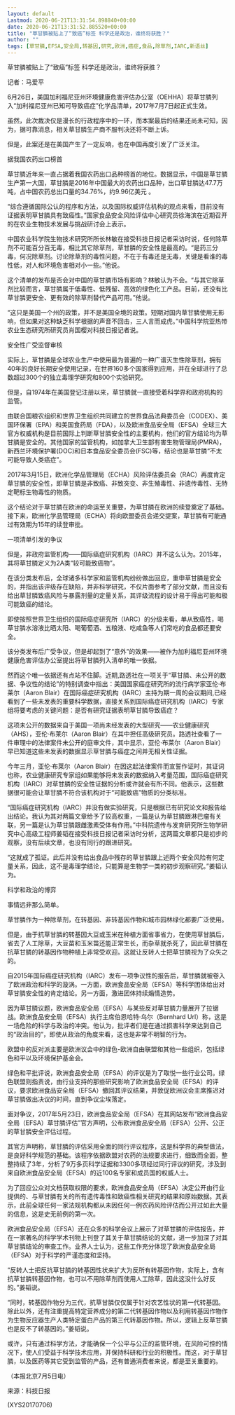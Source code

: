 ```yaml
---
layout: default
Lastmod: 2020-06-21T13:31:54.898840+00:00
date: 2020-06-21T13:31:52.885520+00:00
title: "草甘膦被贴上了“致癌”标签 科学还是政治，谁终将获胜？"
author: ""
tags: [草甘膦,EFSA,安全局,转基因,研究,欧洲,癌症,食品,除草剂,IARC,新语丝]
---
```


草甘膦被贴上了“致癌”标签 科学还是政治，谁终将获胜？

记者：马爱平

6月26日，美国加利福尼亚州环境健康危害评估办公室（OEHHA）将草甘膦列入“加利福尼亚州已知可导致癌症”化学品清单，2017年7月7日起正式生效。

虽然，此次裁决仅是漫长的行政程序中的一环，而本案最后的结果还尚未可知，因为，据可靠消息，相关草甘膦生产商不服判决还将不断上诉。

但是，此案还是在美国产生了一定反响，也在中国再度引发了广泛关注。

据我国农药出口榜首

草甘膦近年来一直占据着我国农药出口品种榜首的地位。数据显示，中国是草甘膦生产第一大国，草甘膦是2016年中国最大的农药出口品种，出口草甘膦达47.7万吨，占中国农药总出口量的34.76%，约9.96亿美元 。

“综合遵循国际公认的程序和方法，以及国际权威评估机构的观点来看，目前没有证据表明草甘膦具有致癌性。”国家食品安全风险评估中心研究员徐海滨在近期召开的在农业生物技术发展与挑战研讨会上表示。

中国农业科学院生物技术研究所所长林敏在接受科技日报记者采访时说，任何除草剂不可能百分百无毒，相比其它除草剂，草甘膦的安全性是最高的。“是药三分毒，何况除草剂。讨论除草剂的毒性问题，不在于有毒还是无毒，关键是看谁的毒性低，对人和环境危害相对小一些。”他说。

这个清单的发布是否会对中国的草甘膦市场有影响？林敏认为不会。“与其它除草剂比较而言，草甘膦属于低毒性、低残留、高效的绿色化工产品。目前，还没有比草甘膦更安全、更有效的除草剂替代产品可用。”他说。

“这只是美国一个州的政策，并不是美国全境的政策。短期对国内草甘膦使用无影响，但如果对这种缺乏科学根据的声音不回击，三人言而成虎。”中国科学院亚热带农业生态研究所研究员肖国樱对科技日报记者说。

安全性广受监督审核

实际上，草甘膦是全球农业生产中使用最为普遍的一种广谱灭生性除草剂，拥有40年的良好长期安全使用记录，在世界160多个国家得到应用，并在全球进行了总数超过300个的独立毒理学研究和800个实验研究。

但是，自1974年在美国登记注册以来，草甘膦就一直接受着科学界和政府机构的监管。

由联合国粮农组织和世界卫生组织共同建立的世界食品法典委员会（CODEX）、美国环保署（EPA）和美国食药局（FDA），以及欧洲食品安全局（EFSA）全球三大官方权威机构是目前国际上判断草甘膦安全性的主要机构，他们的官方结论均为草甘膦是安全的。其他国家的监管机构，如加拿大卫生部有害生物管理局(PMRA)，新西兰环境保护署(DOC)和日本食品安全委员会(FSC)等，结论也是草甘膦“不太可能导致人类癌症”。

2017年3月15日，欧洲化学品管理局（ECHA）风险评估委员会（RAC）再度肯定草甘膦的安全性，即草甘膦是非致癌、非致突变、非生殖毒性、非遗传毒性、无特定靶标生物毒性的物质。

这个结论对于草甘膦在欧洲的命运至关重要，为草甘膦在欧洲的续登奠定了基础。接下来，欧洲化学品管理局（ECHA）将向欧盟委员会递交提案，草甘膦有可能通过有效期为15年的续登审批。

一项清单引发的争议

但是，非政府监管机构——国际癌症研究机构（IARC）并不这么认为。2015年，其将草甘膦定义为2A类“较可能致癌物”。

在该分类发布后，全球诸多科学家和监管机构纷纷做出回应，重申草甘膦是安全的，并指出该评级存在缺陷，并非科学研究，不仅片面参考了部分文献，而且没有给出草甘膦致癌风险与暴露剂量的定量关系，其评级流程的设计易于得出可能和极可能致癌的结论。

即使按照世界卫生组织的国际癌症研究所（IARC）的分级来看，单从致癌性，喝草甘膦水溶液比晒太阳、喝葡萄酒、五粮液、吃咸鱼等人们常吃的食品都还要安全。

该分类发布后广受争议，但是却起到了“意外”的效果——被作为加利福尼亚州环境健康危害评估办公室提出将草甘膦列入清单的唯一依据。

然而这个唯一依据还有点站不住脚。近期,路透社在一项关于“草甘膦、未公开的数据、争议性的结论”的特别调查中指出：美国国家癌症研究所的流行病学家亚伦·布莱尔（Aaron Blair）在国际癌症研究机构（IARC）主持为期一周的会议期间,已经看到了一些未发表的重要科学数据，直接关系到国际癌症研究机构（IARC）专家组将要考虑的关键问题：是否有研究证据表明草甘膦导致癌症？

这项未公开的数据来自于美国一项尚未经发表的大型研究——农业健康研究（AHS），亚伦·布莱尔（Aaron Blair）在其中担任高级研究员。路透社查看了一件审理中的法律案件未公开的庭审文件，其中显示，亚伦·布莱尔（Aaron Blair）早已知道这些未发表的数据显示草甘膦与癌症之间并无相关性证据。

今年三月，亚伦·布莱尔（Aaron Blair）在因这起法律案件而宣誓作证时，其证词也称，农业健康研究专家组如果能够将未发表的数据纳入考量范围，国际癌症研究机构（IARC）对草甘膦的安全性证据的分析或许就会有所不同。他表示，这些数据很可能会让草甘膦不符合该机构对于“可能致癌”物质的分类标准。

“国际癌症研究机构（IARC）并没有做实验研究，只是根据已有研究论文和报告给出结论。我认为其对两篇文章给予了较高权重，一篇是认为草甘膦跟淋巴瘤有关联，另一篇是认为草甘膦跟雌激素受体有作用。”中科院遗传与发育研究所生物学研究中心高级工程师姜韬在接受科技日报记者采访时分析，这两篇文章都只是初步的观察，没有后续文章，也没有同行的跟进研究。

“这就成了孤证。此后并没有给出食品中残存的草甘膦跟上述两个安全风险有何定量关系，因此，这不是毒理学结论，只能算是生物学一类的初步观察研究。”姜韬认为。

科学和政治的博弈

事情远非那么简单。

草甘膦作为一种除草剂，在转基因、非转基因作物和城市园林绿化都要广泛使用。

但是，由于抗草甘膦的转基因大豆或玉米在种植方面省事省力，在使用草甘膦后，省去了人工除草，大豆苗和玉米苗还能正常生长，而杂草就杀死了，因此草甘膦在抗草甘膦的转基因作物种植上非常受欢迎。这就让反转人士把草甘膦视为了众矢之的。

自2015年国际癌症研究机构（IARC）发布一项争议性的报告后，草甘膦就被卷入了欧洲政治和科学的漩涡。一方面，欧洲食品安全局（EFSA）等科学团体给出对草甘膦安全性的肯定结论。另一方面，激进团体持续煽情造势。

因为草甘膦议题，欧洲食品安全局（EFSA）与某些反对草甘膦力量展开了拉锯战。欧洲食品安全局（EFSA）执行主席伯恩哈特·乌尔（Bernhard Url）称，这是一场危险的科学与政治的冲突。他认为，批评者们是在通过损害科学来达到自己的“政治目的”，即使从政治的角度来看，这也是非常不明智的行为。

欧盟中的反对派主要是欧洲议会中的绿色-欧洲自由联盟和其他一些组织，包括绿色和平以及环境保护基金会。

绿色和平批评说，欧洲食品安全局（EFSA）的评议是为了取悦一些行业公司。绿色联盟则指责说，由行业支持的那些研究影响了欧洲食品安全局（EFSA）的评议，要求欧洲食品安全局（EFSA）撤回其评议结果，并敦促欧洲议会主席推迟对草甘膦做出决议的时间，直到争议尘埃落定。

面对争议，2017年5月23日，欧洲食品安全局（EFSA）在其网站发布“欧洲食品安全局（EFSA）草甘膦评估”官方声明，公布欧洲食品安全局（EFSA）公开、公正的草甘膦安全评估过程。

其官方声明称，草甘膦的评估采用全面的同行评议程序，这是科学界的典型做法，是良好科学规范的基础。该程序依据欧盟对农药的法规要求进行，细致而全面，整整持续了3年，分析了9万多页科学证据和3300多项经过同行评议的研究，涉及到来自欧洲食品安全局（EFSA）的近100名专家和成员国的权威人士。

为了回应公众对文档获取权限的要求，欧洲食品安全局（EFSA）决定公开由行业提供的、与草甘膦有关的所有遗传毒性和致癌性相关研究的结果和原始数据。其表示，此前全球任何一家法规机构都从未因任何一例农药风险评估而公开过如此大量的信息，这是史无前例的第一次。

欧洲食品安全局（EFSA）还在众多的科学会议上展示了对草甘膦的评估报告，并在一家著名的科学学术刊物上刊登了其关于草甘膦结论的文献，进一步加深了对其草甘膦结论的审查工作。业界人士认为，这些工作充分体现了欧洲食品安全局（EFSA）对于科学的严谨态度和坚持。

“反转人士把反抗草甘膦的转基因性状来扩大为反所有转基因作物，实际上，含有抗草甘膦转基因作物，也可以不用除草剂而使用人工除草，因此这没什么好反的。”姜韬说。

“同时，转基因作物分为三代，抗草甘膦仅仅属于针对农艺性状的第一代转基因。除此以外，还有注重提高特定营养成分的第二代转基因作物以及利用转基因作物作为生物反应器生产人类特定蛋白产品的第三代转基因作物。所以，逻辑上反草甘膦也是反不了转基因的。”姜韬说。

或许，只有通过科学方法，才能确保一个公平与公正的监管环境，在风险可控的情况下，使人们受益于科学技术应用，并保持科研和行业的积极性。而这，对于草甘膦，以及医药等其它受到监管的产品，还有普通消费者来说，都是至关重要的。

（本报北京7月5日电）

来源：科技日报

(XYS20170706)

